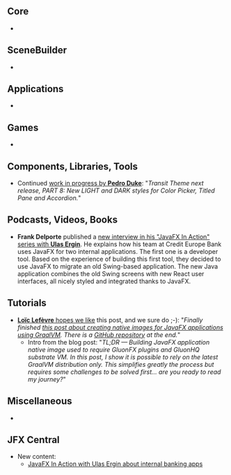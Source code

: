 ## Core

* 

## SceneBuilder

* 

## Applications

* 

## Games

* 

## Components, Libraries, Tools

* Continued [work in progress by **Pedro Duke**](https://x.com/P_Duke/status/1847993884355277286): "_Transit Theme next release, PART 8: New LIGHT and DARK styles for Color Picker, Titled Pane and Accordion._"

## Podcasts, Videos, Books

* **Frank Delporte** published a [new interview in his "JavaFX In Action" series with **Ulas Ergin**](https://webtechie.be/post/2024-10-22-jfxinaction-ulas-ergin/). He explains how his team at Credit Europe Bank uses JavaFX for two internal applications. The first one is a developer tool. Based on the experience of building this first tool, they decided to use JavaFX to migrate an old Swing-based application. The new Java application combines the old Swing screens with new React user interfaces, all nicely styled and integrated thanks to JavaFX.

## Tutorials

* [**Loïc Lefèvre** hopes we like](https://x.com/Loic__Lefevre/status/1848390393252987106) this post, and we sure do ;-): "_Finally finished [this post about creating native images for JavaFX applications using GraalVM](https://medium.com/db-one/building-javafx-app-native-image-with-graalvm-new-achievement-unlocked-c5e236ecf11d). There is a [GitHub repository](https://github.com/loiclefevre/javafx-native) at the end._" 
  * Intro from the blog post: "_TL;DR — Building JavaFX application native image used to require GluonFX plugins and GluonHQ substrate VM. In this post, I show it is possible to rely on the latest GraalVM distribution only. This simplifies greatly the process but requires some challenges to be solved first… are you ready to read my journey?_"

## Miscellaneous

*

## JFX Central

* New content:
  * [JavaFX In Action with Ulas Ergin about internal banking apps](https://www.jfx-central.com/videos/djbC7zWc-2w)
